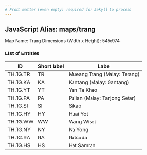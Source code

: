 ```yaml
---
# Front matter (even empty) required for Jekyll to process
---
```


## JavaScript Alias: maps/trang

Map Name: Trang
Dimensions (Width x Height): 545x974

### List of Entities

| ID       | Short label | Label                         |
| -------- | ----------- | ----------------------------- |
| TH.TG.TR | TR          | Mueang Trang (Malay: Terang)  |
| TH.TG.KA | KA          | Kantang (Malay: Gantang)      |
| TH.TG.YT | YT          | Yan Ta Khao                   |
| TH.TG.PA | PA          | Palian (Malay: Tanjong Setar) |
| TH.TG.SI | SI          | Sikao                         |
| TH.TG.HY | HY          | Huai Yot                      |
| TH.TG.WW | WW          | Wang Wiset                    |
| TH.TG.NY | NY          | Na Yong                       |
| TH.TG.RA | RA          | Ratsada                       |
| TH.TG.HS | HS          | Hat Samran                    |
